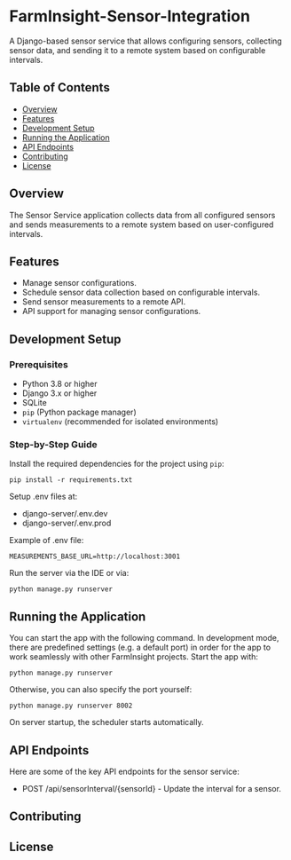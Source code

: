 # FarmInsight-Sensor-Integration

A Django-based sensor service that allows configuring sensors, collecting sensor data, and sending it to a remote system based on configurable intervals.

## Table of Contents
- [Overview](#overview)
- [Features](#features)
- [Development Setup](#development-setup)
- [Running the Application](#running-the-application)
- [API Endpoints](#api-endpoints)
- [Contributing](#contributing)
- [License](#license)

## Overview
The Sensor Service application collects data from all configured sensors and sends measurements to a remote system based on user-configured intervals.

## Features
- Manage sensor configurations.
- Schedule sensor data collection based on configurable intervals.
- Send sensor measurements to a remote API.
- API support for managing sensor configurations.

## Development Setup

### Prerequisites

- Python 3.8 or higher
- Django 3.x or higher
- SQLite
- `pip` (Python package manager)
- `virtualenv` (recommended for isolated environments)

### Step-by-Step Guide

Install the required dependencies for the project using `pip`:

```
pip install -r requirements.txt
```

Setup .env files at: 
* django-server/.env.dev
* django-server/.env.prod

Example of .env file:
```
MEASUREMENTS_BASE_URL=http://localhost:3001
```

Run the server via the IDE or via:
```
python manage.py runserver
```

## Running the Application
You can start the app with the following command.
In development mode, there are predefined settings (e.g. a default port) in order for the app to work seamlessly with other FarmInsight projects.
Start the app with:
```
python manage.py runserver
```
Otherwise, you can also specify the port yourself:
```
python manage.py runserver 8002
```
On server startup, the scheduler starts automatically.

## API Endpoints
Here are some of the key API endpoints for the sensor service:

* POST /api/sensorInterval/{sensorId} - Update the interval for a sensor.
## Contributing

## License
